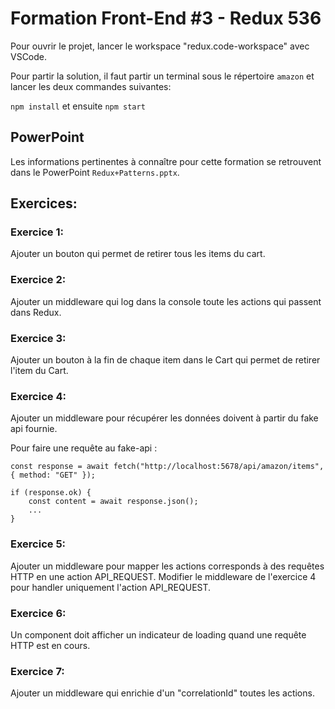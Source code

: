 # Formation Front-End #3 - Redux 536

Pour ouvrir le projet, lancer le workspace "redux.code-workspace" avec VSCode.

Pour partir la solution, il faut partir un terminal sous le répertoire `amazon` et lancer les deux commandes suivantes:

`npm install` et ensuite `npm start`

## PowerPoint

Les informations pertinentes à connaître pour cette formation se retrouvent dans le PowerPoint `Redux+Patterns.pptx`.

## Exercices:

### Exercice 1:

Ajouter un bouton qui permet de retirer tous les items du cart.

### Exercice 2:

Ajouter un middleware qui log dans la console toute les actions qui passent dans Redux.

### Exercice 3:

Ajouter un bouton à la fin de chaque item dans le Cart qui permet de retirer l'item du Cart.

### Exercice 4: 

Ajouter un middleware pour récupérer les données doivent à partir du fake api fournie.

Pour faire une requête au fake-api :

```
const response = await fetch("http://localhost:5678/api/amazon/items", { method: "GET" });

if (response.ok) {
    const content = await response.json();
    ...
}
```

### Exercice 5:

Ajouter un middleware pour mapper les actions corresponds à des requêtes HTTP en une action API_REQUEST.
Modifier le middleware de l'exercice 4 pour handler uniquement l'action API_REQUEST.

### Exercice 6:

Un component doit afficher un indicateur de loading quand une requête HTTP est en cours.

### Exercice 7:

Ajouter un middleware qui enrichie d'un "correlationId" toutes les actions.
